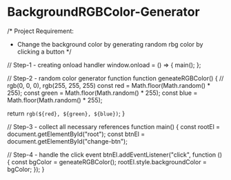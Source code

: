# BackgroundRGBColor-Generator
/* Project Requirement:
 - Change the background color by generating random rbg color by clicking a button */

//  Step-1 - creating onload handler
window.onload = () => {
  main();
};

// Step-2 - random color generator function
function geneateRGBColor() {
  // rgb(0, 0, 0), rgb(255, 255, 255)
  const red = Math.floor(Math.random() * 255);
  const green = Math.floor(Math.random() * 255);
  const blue = Math.floor(Math.random() * 255);

  return `rgb(${red}, ${green}, ${blue})`;
}

// Step-3 - collect all necessary references
function main() {
  const rootEl = document.getElementById("root");
  const btnEl = document.getElementById("change-btn");

  // Step-4 - handle the click event
  btnEl.addEventListener("click", function () {
    const bgColor = geneateRGBColor();
    rootEl.style.backgroundColor = bgColor;
  });
}
